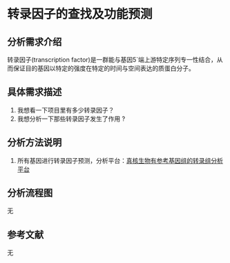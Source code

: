 # 转录因子的查找及功能预测
## 分析需求介绍
转录因子(transcription factor)是一群能与基因5`端上游特定序列专一性结合，从而保证目的基因以特定的强度在特定的时间与空间表达的质蛋白分子。

## 具体需求描述
1. 我想看一下项目里有多少转录因子？
2. 我想分析一下那些转录因子发生了作用 ?

## 分析方法说明
1. 所有基因进行转录因子预测，分析平台：[真核生物有参考基因组的转录组分析平台](https://international.biocloud.net/zh/software/agriculture/detail/8a817f674fd9e535014fda7080080a9b)

## 分析流程图
无

## 参考文献
无